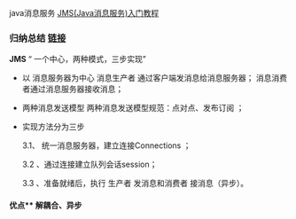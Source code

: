  java消息服务
 [JMS(Java消息服务)入门教程](http://www.cnblogs.com/chenpi/p/5559349.html)
 
### 归纳总结 [链接](https://www.jianshu.com/p/942925f36490)
**JMS** “ 一个中心，两种模式，三步实现”

- 以 消息服务器为中心
  消息生产者 通过客户端发消息给消息服务器；  消息消费者通过消息服务器接收消息；
- 两种消息发送模型
  两种消息发送模型规范：点对点、发布订阅 ；
- 实现方法分为三步

  3.1、 统一消息服务器，建立连接Connections ；
  
  3.2 、通过连接建立队列会话session；
  
  3.3 、准备就绪后，执行 生产者 发消息和消费者 接消息（异步）。
  
#### 优点** 解耦合、异步

